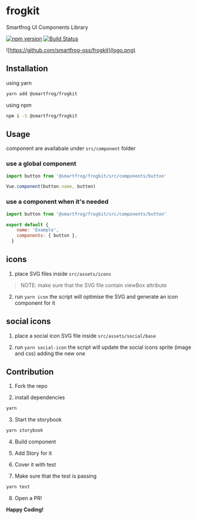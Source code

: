 # frogkit

Smartfrog UI Components Library

[![npm version](https://badge.fury.io/js/%40smartfrog%2Ffrogkit.svg)](https://badge.fury.io/js/%40smartfrog%2Ffrogkit)
[![Build Status](https://api.travis-ci.org/smartfrog-oss/frogkit.svg?branch=development)](https://travis-ci.org/smartfrog-oss/frogkit#)

![https://github.com/smartfrog-oss/frogkit](logo.png)


## Installation

using yarn

```bash
yarn add @smartfrog/frogkit
```

using npm

```bash
npm i -S @smartfrog/frogkit
```

## Usage
component are availabale under `src/component` folder


### use a global component 
```js
import button from '@smartfrog/frogkit/src/components/button'

Vue.component(button.name, button)
```

### use a component when it's needed
```js
import button from '@smartfrog/frogkit/src/components/button'

export default {
    name: 'Example',
    components: { button },
  }
```

## icons

1. place SVG files inside `src/assets/icons`
> NOTE: make sure that the SVG file contain viewBox attribute

2. run `yarn icon`
the script will optimise the SVG and generate an icon component for it

## social icons

1. place a social icon SVG file inside `src/assets/social/base`

2. run `yarn social-icon`
the script will update the social icons sprite (image and css) adding the new one

## Contribution

1. Fork the repo

2. install dependencies

```bash
yarn
```

3. Start the storybook

```bash
yarn storybook
```

4. Build component

5. Add Story for it

6. Cover it with test

7. Make sure that the test is passing

```bash
yarn test
```

8. Open a PR!

**Happy Coding!**
